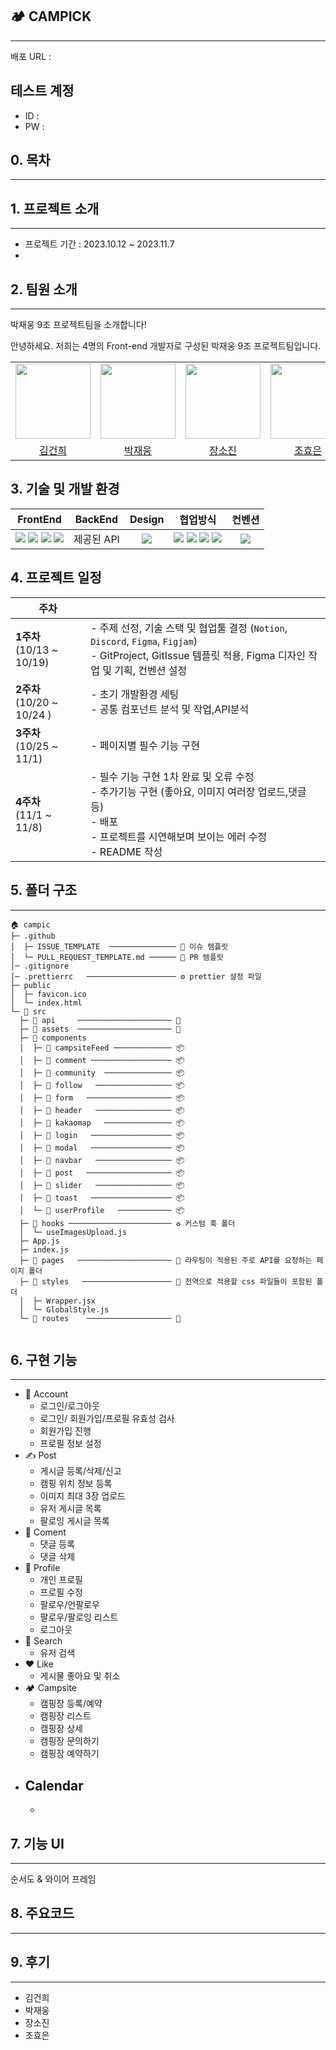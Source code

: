 ## **🏕 CAMPICK**

---

배포 URL :

## 테스트 계정

- ID :
- PW :

## 0. 목차

---

## 1. 프로젝트 소개

---

- 프로젝트 기간 : 2023.10.12 ~ 2023.11.7
-

## 2. 팀원 소개

---

박재웅 9조 프로젝트팀을 소개합니다!

안녕하세요. 저희는 4명의 Front-end 개발자로 구성된 박재웅 9조 프로젝트팀입니다.

<div align="center">

|                                                                                          |                                                                                          |                                                                                          |                                                                                       |
| :--------------------------------------------------------------------------------------: | :--------------------------------------------------------------------------------------: | :--------------------------------------------------------------------------------------: | :-----------------------------------------------------------------------------------: |
| <img src="https://avatars.githubusercontent.com/u/127311862?v=4" width="120px;" alt=""/> | <img src="https://avatars.githubusercontent.com/u/122030243?v=4" width="120px;" alt=""/> | <img src="https://avatars.githubusercontent.com/u/138555977?v=4" width="120px;" alt=""/> | <img src="https://avatars.githubusercontent.com/u/89963228?v=4" width="120" alt="" /> |
|                          [김건희](https://github.com/gunhee98)                           |                         [박재웅](https://github.com/donguramee)                          |                         [장소진](https://github.com/sojinkorea)                          |                        [조효은](https://github.com/chohe3212)                         |

</div>

## 3. 기술 및 개발 환경
 <div align="center">

| FrontEnd | BackEnd | Design | 협업방식 | 컨벤션 |
| :----: | :----: | :----: | :----: | :----: |
| <img src="https://img.shields.io/badge/React-61DAFB?style=flat-square&logo=React&logoColor=black"> <img src="https://img.shields.io/badge/styledcomponents-CC6699?style=flat-square&logo=styledcomponents&logoColor=white">   <img src="https://img.shields.io/badge/JavaScript-F7DF1E.svg?style=flat-square&logo=JavaScript&logoColor=black"> <img src="https://img.shields.io/badge/html5-E34F26?style=flat-square&logo=html5&logoColor=white"> | 제공된 API | <img src="https://img.shields.io/badge/figma-FBCEB1?style=flat-square&logo=figma&logoColor=white"> | <img src="https://img.shields.io/badge/Git-F05032?style=flat-square&logo=Git&logoColor=white"> <img src="https://img.shields.io/badge/GitHub-181717?style=flat-square&logo=GitHub&logoColor=white"> <img src="https://img.shields.io/badge/Notion-000000.svg?style=flat-square&logo=Notion&logoColor=white"> <img src="https://img.shields.io/badge/Discord-5865F2?style=flat-square&logo=Discord&logoColor=white"> | <img src="https://img.shields.io/badge/Prettier-F7B93E.svg?style=flat-square&logo=Prettier&logoColor=black">  |

</div>

## 4. 프로젝트 일정

| 주차                       |                                                                                                                                                              |
| -------------------------- | ------------------------------------------------------------------------------------------------------------------------------------------------------------ |
| **1주차**<br>(10/13 ~ 10/19)   | - 주제 선정, 기술 스택 및 협업툴 결정 (`Notion`, `Discord`, `Figma`, `Figjam`)<br>- GitProject, GitIssue 템플릿 적용, Figma 디자인 작업 및 기획, 컨벤션 설정 |
| **2주차**<br>(10/20 ~ 10/24 )  | - 초기 개발환경 세팅<br>- 공통 컴포넌트 분석 및 작업,API분석                                                                  |
| **3주차**<br>(10/25 ~ 11/1) | - 페이지별 필수 기능 구현                                                                                                                    |
| **4주차**<br>(11/1 ~ 11/8) | - 필수 기능 구현 1차 완료 및 오류 수정<br>- 추가기능 구현 (좋아요, 이미지 여러장 업로드,댓글 등) <br>- 배포<br>- 프로젝트를 시연해보며 보이는 에러 수정<br>- README 작성                  |


## 5. 폴더 구조

---

```
🏠 campic
├─ .github
│  ├─ ISSUE_TEMPLATE  ─────────────── 📜 이슈 템플릿
│  └─ PULL_REQUEST_TEMPLATE.md ────── 📜 PR 템플릿
│─ .gitignore
│─ .prettierrc   ──────────────────── ⚙️ prettier 설정 파일
├─ public
│  ├─ favicon.ico
│  └─ index.html
└─ 📂 src
  ├─ 📂 api     ───────────────────── 📲 
  ├─ 📂 assets  ───────────────────── 🧸 
  ├─ 📂 components
  │  ├─ 📂 campsiteFeed ───────────── 📦 
  │  ├─ 📂 comment ────────────────── 📦 
  │  ├─ 📂 community  ─────────────── 📦 
  │  ├─ 📂 follow   ───────────────── 📦 
  │  ├─ 📂 form   ─────────────────── 📦 
  │  ├─ 📂 header   ───────────────── 📦 
  │  ├─ 📂 kakaomap   ─────────────── 📦 
  │  ├─ 📂 login   ────────────────── 📦 
  │  ├─ 📂 modal   ────────────────── 📦 
  │  ├─ 📂 navbar   ───────────────── 📦 
  │  ├─ 📂 post   ─────────────────── 📦 
  │  ├─ 📂 slider   ───────────────── 📦 
  │  ├─ 📂 toast   ────────────────── 📦 
  │  └─ 📂 userProfile   ──────────── 📦 
  ├─ 📂 hooks ─────────────────────── ♻️ 커스텀 훅 폴더
  │  └─ useImagesUpload.js
  ├─ App.js
  ├─ index.js
  ├─ 📂 pages   ───────────────────── 📲 라우팅이 적용된 주로 API를 요청하는 페이지 폴더
  ├─ 📂 styles   ──────────────────── 💄 전역으로 적용할 css 파일들이 포함된 폴더
  │  ├─ Wrapper.jsx
  │  └─ GlobalStyle.js  
  └─ 📂 routes    ─────────────────── 🧸
    
```

## 6. 구현 기능

---

- 🙂 Account
  - 로그인/로그아웃
  - 로그인/ 회원가입/프로필 유효성 검사
  - 회원가입 진행
  - 프로필 정보 설정
- ✍️ Post
  - 게시글 등록/삭제/신고
  - 캠핑 위치 정보 등록
  - 이미지 최대 3장 업로드
  - 유저 게시글 목록
  - 팔로잉 게시글 목록
- 💬 Coment
  - 댓글 등록
  - 댓글 삭제
- 👤 Profile
  - 개인 프로필
  - 프로필 수정
  - 팔로우/언팔로우
  - 팔로우/팔로잉 리스트
  - 로그아웃
- 🔎 Search
  - 유저 검색
- ❤️ Like
  - 게시물 좋아요 및 취소
- 🏕️ Campsite
  - 캠핑장 등록/예약
  - 캠핑장 리스트
  - 캠핑장 상세
  - 캠핑장 문의하기
  - 캠핑장 예약하기
- ## Calendar
  -

## 7. 기능 UI

---

순서도 & 와이어 프레임

## 8. 주요코드

---

## 9. 후기

---

- 김건희
- 박재웅
- 장소진
- 조효은
